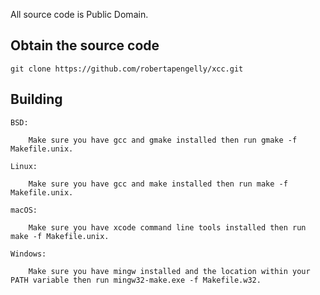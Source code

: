 All source code is Public Domain.

## Obtain the source code

    git clone https://github.com/robertapengelly/xcc.git

## Building

    BSD:
    
        Make sure you have gcc and gmake installed then run gmake -f Makefile.unix.
    
    Linux:
    
        Make sure you have gcc and make installed then run make -f Makefile.unix.
    
    macOS:
    
        Make sure you have xcode command line tools installed then run make -f Makefile.unix.
    
    Windows:
    
        Make sure you have mingw installed and the location within your PATH variable then run mingw32-make.exe -f Makefile.w32.
